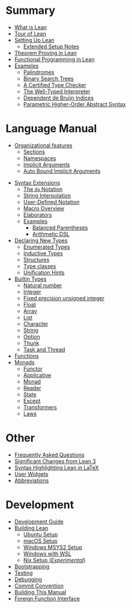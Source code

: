 # Summary

- [What is Lean](./whatIsLean.md)
- [Tour of Lean](./tour.md)
- [Setting Up Lean](./quickstart.md)
  - [Extended Setup Notes](./setup.md)
- [Theorem Proving in Lean](./tpil.md)
- [Functional Programming in Lean](fplean.md)
- [Examples](./examples.md)
  - [Palindromes](examples/palindromes.lean.md)
  - [Binary Search Trees](examples/bintree.lean.md)
  - [A Certified Type Checker](examples/tc.lean.md)
  - [The Well-Typed Interpreter](examples/interp.lean.md)
  - [Dependent de Bruijn Indices](examples/deBruijn.lean.md)
  - [Parametric Higher-Order Abstract Syntax](examples/phoas.lean.md)

# Language Manual
<!-- - [Using Lean](./using_lean.md) -->
<!-- - [Lexical Structure](./lexical_structure.md) -->
<!-- - [Expressions](./expressions.md) -->
<!-- - [Declarations](./declarations.md) -->
- [Organizational features](./organization.md)
  - [Sections](./sections.md)
  - [Namespaces](./namespaces.md)
  - [Implicit Arguments](./implicit.md)
  - [Auto Bound Implicit Arguments](./autobound.md)
<!-- - [Dependent Types](./deptypes.md) -->
<!--   - [Simple Type Theory](./simptypes.md) -->
<!--   - [Types as objects](./typeobjs.md) -->
<!--   - [Function Abstraction and Evaluation](./funabst.md) -->
<!--   - [Introducing Definitions](./introdef.md) -->
<!--   - [What makes dependent type theory dependent?](./dep.md) -->
<!-- - [Tactics](./tactics.md) -->
- [Syntax Extensions](./syntax.md)
  - [The `do` Notation](./do.md)
  - [String Interpolation](./stringinterp.md)
  - [User-Defined Notation](./notation.md)
  - [Macro Overview](./macro_overview.md)
  - [Elaborators](./elaborators.md)
  - [Examples](./syntax_examples.md)
    - [Balanced Parentheses](./syntax_example.md)
    - [Arithmetic DSL](./metaprogramming-arith.md)
- [Declaring New Types](./decltypes.md)
  - [Enumerated Types](./enum.md)
  - [Inductive Types](./inductive.md)
  - [Structures](./struct.md)
  - [Type classes](./typeclass.md)
  - [Unification Hints](./unifhint.md)
- [Builtin Types](./builtintypes.md)
  - [Natural number](./nat.md)
  - [Integer](./int.md)
  - [Fixed precision unsigned integer](./uint.md)
  - [Float](./float.md)
  - [Array](./array.md)
  - [List](./list.md)
  - [Character](./char.md)
  - [String](./string.md)
  - [Option](./option.md)
  - [Thunk](./thunk.md)
  - [Task and Thread](./task.md)
- [Functions](./functions.md)
- [Monads](./monads/intro.md)
  - [Functor](./monads/functors.lean.md)
  - [Applicative](./monads/applicatives.lean.md)
  - [Monad](./monads/monads.lean.md)
  - [Reader](./monads/readers.lean.md)
  - [State](./monads/states.lean.md)
  - [Except](./monads/except.lean.md)
  - [Transformers](./monads/transformers.lean.md)
  - [Laws](./monads/laws.lean.md)

# Other

- [Frequently Asked Questions](./faq.md)
- [Significant Changes from Lean 3](./lean3changes.md)
- [Syntax Highlighting Lean in LaTeX](./syntax_highlight_in_latex.md)
- [User Widgets](examples/widgets.lean.md)
- [Abbreviations](./abbreviations.md)

# Development

- [Development Guide](./dev/index.md)
- [Building Lean](./make/index.md)
  - [Ubuntu Setup](./make/ubuntu.md)
  - [macOS Setup](./make/osx-10.9.md)
  - [Windows MSYS2 Setup](./make/msys2.md)
  - [Windows with WSL](./make/wsl.md)
  - [Nix Setup (*Experimental*)](./make/nix.md)
- [Bootstrapping](./dev/bootstrap.md)
- [Testing](./dev/testing.md)
- [Debugging](./dev/debugging.md)
- [Commit Convention](./dev/commit_convention.md)
- [Building This Manual](./dev/mdbook.md)
- [Foreign Function Interface](./dev/ffi.md)
